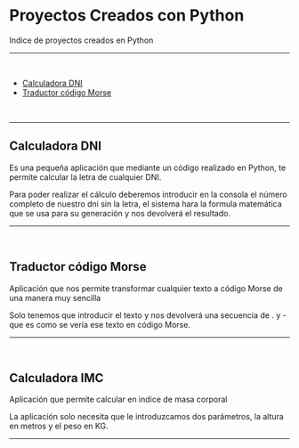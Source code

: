 # Proyectos Creados con Python

<p>Indice de proyectos creados en Python</p>

<hr>
<br>
<ul>
    <li><a href = "https://github.com/cdeveloping/proyectos-personales/blob/main/Python/calcular_dni.py">Calculadora DNI</a></li>
    <li><a href = "https://github.com/cdeveloping/proyectos-personales/blob/main/Python/morse_code.py">Traductor código Morse</a></li>
</ul>
<br>
<hr>

## Calculadora DNI
<p>Es una pequeña aplicación que mediante un código realizado en Python, te permite calcular la letra
de cualquier DNI. </p>
<p>Para poder realizar el cálculo deberemos introducir en la consola el número completo de nuestro 
dni sin la letra, el sistema hara la formula matemática que se usa para su generación y nos devolverá
el resultado.</p>

<hr>
<br>

## Traductor código Morse
<p>Aplicación que nos permite transformar cualquier texto a código Morse de una manera muy sencilla</p>
<p>Solo tenemos que introducir el texto y nos devolverá una secuencia de . y - que es como se vería ese
texto en código Morse.</p> 

<hr>
<br>

## Calculadora IMC
<p>Aplicación que permite calcular en indice de masa corporal</p>
<p>La aplicación solo necesita que le introduzcamos dos parámetros, la altura en metros y el peso en KG.</p>

<hr><br>

